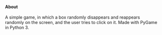 #### About
A simple game, in which a box randomly disappears and reappears randomly on the screen, and the user tries to click on it. 
Made with PyGame in Python 3.
